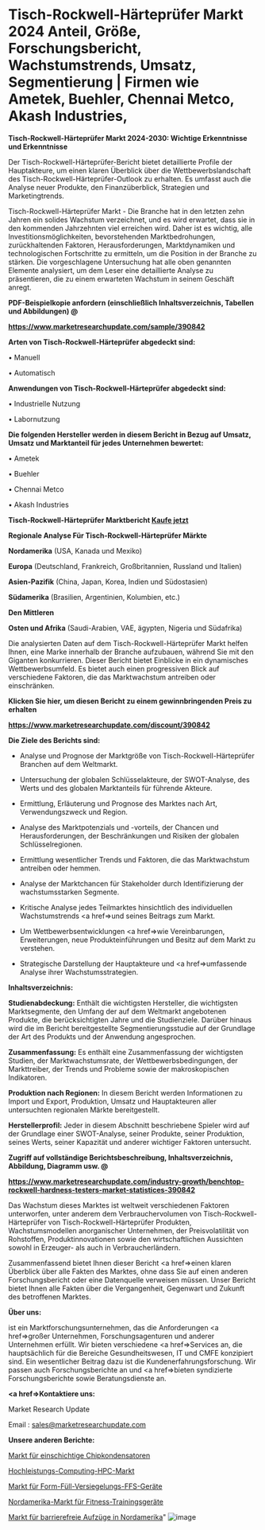 # Tisch-Rockwell-Härteprüfer Markt 2024 Anteil, Größe, Forschungsbericht, Wachstumstrends, Umsatz, Segmentierung | Firmen wie Ametek, Buehler, Chennai Metco, Akash Industries, 

<strong>Tisch-Rockwell-Härteprüfer Markt 2024-2030: Wichtige Erkenntnisse und Erkenntnisse</strong>

Der Tisch-Rockwell-Härteprüfer-Bericht bietet detaillierte Profile der Hauptakteure, um einen klaren Überblick über die Wettbewerbslandschaft des Tisch-Rockwell-Härteprüfer-Outlook zu erhalten. Es umfasst auch die Analyse neuer Produkte, den Finanzüberblick, Strategien und Marketingtrends.

Tisch-Rockwell-Härteprüfer Markt - Die Branche hat in den letzten zehn Jahren ein solides Wachstum verzeichnet, und es wird erwartet, dass sie in den kommenden Jahrzehnten viel erreichen wird. Daher ist es wichtig, alle Investitionsmöglichkeiten, bevorstehenden Marktbedrohungen, zurückhaltenden Faktoren, Herausforderungen, Marktdynamiken und technologischen Fortschritte zu ermitteln, um die Position in der Branche zu stärken. Die vorgeschlagene Untersuchung hat alle oben genannten Elemente analysiert, um dem Leser eine detaillierte Analyse zu präsentieren, die zu einem erwarteten Wachstum in seinem Geschäft anregt.



<strong><b>PDF-Beispielkopie anfordern (einschließlich Inhaltsverzeichnis, Tabellen und Abbildungen) @ </b></strong>

<strong><a href=https://www.marketresearchupdate.com/sample/390842>

<strong>https://www.marketresearchupdate.com/sample/390842</u></a></strong></strong>



<strong>Arten von Tisch-Rockwell-Härteprüfer abgedeckt sind:</strong>

• Manuell

• Automatisch



<strong>Anwendungen von Tisch-Rockwell-Härteprüfer abgedeckt sind:</strong>

• Industrielle Nutzung

• Labornutzung



<strong>Die folgenden Hersteller werden in diesem Bericht in Bezug auf Umsatz, Umsatz und Marktanteil für jedes Unternehmen bewertet:</strong>

• Ametek

• Buehler

• Chennai Metco

• Akash Industries



<strong>Tisch-Rockwell-Härteprüfer Marktbericht <a href=https://www.marketresearchupdate.com/buynow/390842>Kaufe jetzt</a></strong>



<strong>Regionale Analyse Für Tisch-Rockwell-Härteprüfer Märkte</strong>



<strong>Nordamerika</strong> (USA, Kanada und Mexiko)



<strong>Europa</strong> (Deutschland, Frankreich, Großbritannien, Russland und Italien)



<strong>Asien-Pazifik</strong> (China, Japan, Korea, Indien und Südostasien)



<strong>Südamerika</strong> (Brasilien, Argentinien, Kolumbien, etc.)



<strong>Den Mittleren</strong> 

<strong>Osten und Afrika</strong> (Saudi-Arabien, VAE, ägypten, Nigeria und Südafrika)

Die analysierten Daten auf dem Tisch-Rockwell-Härteprüfer Markt helfen Ihnen, eine Marke innerhalb der Branche aufzubauen, während Sie mit den Giganten konkurrieren. Dieser Bericht bietet Einblicke in ein dynamisches Wettbewerbsumfeld. Es bietet auch einen progressiven Blick auf verschiedene Faktoren, die das Marktwachstum antreiben oder einschränken.



<strong>Klicken Sie hier, um diesen Bericht zu einem gewinnbringenden Preis zu erhalten
</strong>

<strong><a href=https://www.marketresearchupdate.com/discount/390842>https://www.marketresearchupdate.com/discount/390842</b></u></strong></a>



<strong>Die Ziele des Berichts sind:</strong>

- Analyse und Prognose der Marktgröße von Tisch-Rockwell-Härteprüfer Branchen auf dem Weltmarkt.

- Untersuchung der globalen Schlüsselakteure, der SWOT-Analyse, des Werts und des globalen Marktanteils für führende Akteure.

- Ermittlung, Erläuterung und Prognose des Marktes nach Art, Verwendungszweck und Region.

- Analyse des Marktpotenzials und -vorteils, der Chancen und Herausforderungen, der Beschränkungen und Risiken der globalen Schlüsselregionen.

- Ermittlung wesentlicher Trends und Faktoren, die das Marktwachstum antreiben oder hemmen.

- Analyse der Marktchancen für Stakeholder durch Identifizierung der wachstumsstarken Segmente.

- Kritische Analyse jedes Teilmarktes hinsichtlich des individuellen Wachstumstrends <a href=>und</a> seines Beitrags zum Markt.

- Um Wettbewerbsentwicklungen <a href=>wie</a> Vereinbarungen, Erweiterungen, neue Produkteinführungen und Besitz auf dem Markt zu verstehen.

- Strategische Darstellung der Hauptakteure und <a href=>umfas</a>sende Analyse ihrer Wachstumsstrategien.



<strong>Inhaltsverzeichnis:</strong>



<strong>Studienabdeckung:</strong> Enthält die wichtigsten Hersteller, die wichtigsten Marktsegmente, den Umfang der auf dem Weltmarkt angebotenen Produkte, die berücksichtigten Jahre und die Studienziele. Darüber hinaus wird die im Bericht bereitgestellte Segmentierungsstudie auf der Grundlage der Art des Produkts und der Anwendung angesprochen.



<strong>Zusammenfassung:</strong> Es enthält eine Zusammenfassung der wichtigsten Studien, der Marktwachstumsrate, der Wettbewerbsbedingungen, der Markttreiber, der Trends und Probleme sowie der makroskopischen Indikatoren.



<strong>Produktion nach Regionen:</strong> In diesem Bericht werden Informationen zu Import und Export, Produktion, Umsatz und Hauptakteuren aller untersuchten regionalen Märkte bereitgestellt.



<strong>Herstellerprofil:</strong> Jeder in diesem Abschnitt beschriebene Spieler wird auf der Grundlage einer SWOT-Analyse, seiner Produkte, seiner Produktion, seines Werts, seiner Kapazität und anderer wichtiger Faktoren untersucht.



<strong><b>Zugriff auf vollständige Berichtsbeschreibung, Inhaltsverzeichnis, Abbildung, Diagramm usw. @ </b></strong>

<strong><a href=https://www.marketresearchupdate.com/industry-growth/benchtop-rockwell-hardness-testers-market-statistices-390842>https://www.marketresearchupdate.com/industry-growth/benchtop-rockwell-hardness-testers-market-statistices-390842</a></strong>

Das Wachstum dieses Marktes ist weltweit verschiedenen Faktoren unterworfen, unter anderem dem Verbrauchervolumen von Tisch-Rockwell-Härteprüfer von Tisch-Rockwell-Härteprüfer Produkten, Wachstumsmodellen anorganischer Unternehmen, der Preisvolatilität von Rohstoffen, Produktinnovationen sowie den wirtschaftlichen Aussichten sowohl in Erzeuger- als auch in Verbraucherländern.

Zusammenfassend bietet Ihnen dieser Bericht <a href=>einen</a> klaren Überblick über alle Fakten des Marktes, ohne dass Sie auf einen anderen Forschungsbericht oder eine Datenquelle verweisen müssen. Unser Bericht bietet Ihnen alle Fakten über die Vergangenheit, Gegenwart und Zukunft des betroffenen Marktes.



<strong>Über uns:</strong>

 ist ein Marktforschungsunternehmen, das die Anforderungen <a href=>großer</a> Unternehmen, Forschungsagenturen und anderer Unternehmen erfüllt. Wir bieten verschiedene <a href=>Services</a> an, die hauptsächlich für die Bereiche Gesundheitswesen, IT und CMFE konzipiert sind. Ein wesentlicher Beitrag dazu ist die Kundenerfahrungsforschung. Wir passen auch Forschungsberichte an und <a href=>bieten</a> syndizierte Forschungsberichte sowie Beratungsdienste an.



<strong><a href=>Kontaktiere uns:</a></strong>

Market Research Update

Email : sales@marketresearchupdate.com



<strong>Unsere anderen Berichte:</strong>

<a href=https://www.linkedin.com/pulse/single-layer-chip-capacitors-market-2023-trends>Markt für einschichtige Chipkondensatoren</a>

<a href=https://www.linkedin.com/pulse/high-performance-computing-hpc-market-opportunities>Hochleistungs-Computing-HPC-Markt</a>

<a href=https://www.linkedin.com/pulse/form-fill-sealing-ffs-equipment-market-2023-remarking>Markt für Form-Füll-Versiegelungs-FFS-Geräte</a>

<a href=https://www.linkedin.com/pulse/north-america-fitness-exercise-equipment-market>Nordamerika-Markt für Fitness-Trainingsgeräte</a>

<a href=https://www.linkedin.com/pulse/north-america-barrier-free-lift-market-overview>Markt für barrierefreie Aufzüge in Nordamerika</a>"
![image](https://github.com/Gayatrikarjule/Market-Analysis-361/assets/97346546/2439a6d2-b93f-4cbc-809b-f6ed3c0e2cb7)
